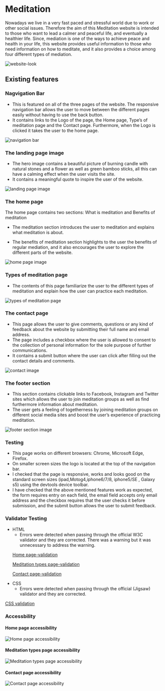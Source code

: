 # Meditation
<p>
Nowadays we live in a very fast paced and stressful world due to work or other social issues.
 Therefore the aim of this Meditation website is intended to those who want to lead a calmer and peaceful life, and eventually a healthier life.
Since, mediation is one of the ways to achieve peace and health in your life, this website provides useful information to those who need information on how to meditate,
and it also provides a choice among four different types of mediation.</p>

![website-look](assets/images/website-look.JPG)

## Existing features

### Nagvigation Bar
<ul>
<li>This is featured on all of the three pages of the website. The responsive navigation bar allows the user to move between the different pages easily without having to use the back button. </li>
<li>
It contains links to the Logo of the page, the Home page, Type’s of meditation page and the Contact page. Furthermore, when the Logo is clicked it takes the user to the home page.
</li>
</ul>

![navigation bar](assets/images/nav-bar.JPG)

### The landing page image
<ul>
<li>The hero image contains a beautiful picture of burning candle with natural stones and a flower as well as green bamboo sticks, all this can have a calming effect when the user visits the site. </li>
<li>It contains a meaningful quote to inspire the user of the website.</li>
</ul>

![landing page image](assets/images/read-hero.JPG)


### The home page
<p> The home page contains two sections: What is meditation and Benefits of meditation</p>
<ul>
<li>The meditation section introduces the user to meditation and explains what meditation is about.</li>
</ul>

<ul>
<li> The benefits of meditation section highlights to the user the benefits of regular mediation, and it also encourages the user to explore the different parts of the website. </li>
</ul>

  ![home page image](assets/images/home-section.JPG)

### Types of meditation page
<ul>
<li>The contents of this page familiarize the user to the different types of meditation and explain how the user can practice each meditation. </li>
</ul>

![types of meditation page](assets/images/meditation-type.JPG)


### The contact page
<ul>
<li>This page allows the user to give comments, questions or any kind of feedback about the website by submitting their full name and email address.</li>
<li>The page includes a checkbox where the user is allowed to consent to the collection of personal information for the sole purpose of further communications. </li>
<li>It contains a submit button where the user can click after filling out the contact details and comments. </li>
</ul>

![contact image](assets/images/contact.JPG)


### The footer section
<ul>
<li>This section contains clickable links to Facebook, Instagram and Twitter sites which allows the user to join meditation groups as well as find furthermore information about meditation.</li>

<li>The user gets a feeling of togetherness by joining meditation groups on different social media sites and boost the user’s experience of practicing meditation. </li>
</ul>

![ footer section image](assets/images/footer.JPG)

### Testing 

<ul>
<li>This page works on different browsers: Chrome, Microsoft Edge, Firefox.</li>
<li> On smaller screen sizes the logo is located at the top of the navigation bar.</li>
<li>I checked that the page is responsive, works and looks good on the standard screen sizes (ipad,Motog4,iphone6/7/8, iphone5/SE , Galaxy s5)  using the devtools device toolbar.</li>
<li>
I have checked that the above mentioned features work as expected, the form requires entry on each field, the email field accepts only email address and the checkbox requires that the user checks it before submission, and the submit button allows the user to submit feedback.   
</li>
</ul>

### Validator Testing
<ul>
<li>HTML
  <ul>
  <li>Errors were detected when passing through the official W3C validator and they are corrected. There was a warning but it was unnecessary to address the warning.</li>
  </ul> 
</li> 


   [Home page-validation](https://validator.w3.org/nu/?doc=https%3A%2F%2Fjoh201.github.io%2Fjohn-meditation%2Findex.html)

   [Meditation types page-validation](https://validator.w3.org/nu/?doc=https%3A%2F%2Fjoh201.github.io%2Fjohn-meditation%2Fmeditation-types.html)

   [Contact page-validation](https://validator.w3.org/nu/?doc=https%3A%2F%2Fjoh201.github.io%2Fjohn-meditation%2Fcontact.html)
   

  <li>CSS
   <ul>
   <li>Errors were detected when passing through the official (Jigsaw) validator and they are corrected. </li>
   </ul>
   
</ul>

   [CSS validation](https://jigsaw.w3.org/css-validator/validator?uri=https%3A%2F%2Fjoh201.github.io%2Fjohn-meditation%2Fassets%2Fcss%2Fstyle.css&profile=css3svg&usermedium=all&warning=1&vextwarning=&lang=en)

   ### Accessbility

  #### Home page accessibility

![Home page accessibility](assets/images/acces-index.JPG)

#### Meditation types page accessibility

![Meditation types page accessibility](assets/images/acces-med-types.JPG)

#### Contact page accessibility

![Contact page accessibility](assets/images/acces-contact.JPG)



